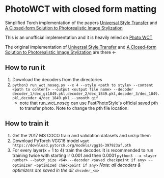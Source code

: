 # PhotoWCT with closed form matting

Simplified Torch implementation of the papers [Universal Style Transfer](https://arxiv.org/pdf/1705.08086.pdf) and [A Closed-form Solution to Photorealistic Image Stylization](https://arxiv.org/abs/1802.06474)

This is an unofficial implementation and it is heavily relied on [Photo WCT](https://github.com/vidursatija/PhotoWCT)

The original implementation of [Universal Style Transfer](https://github.com/Yijunmaverick/UniversalStyleTransfer) and [A Closed-form Solution to Photorealistic Image Stylization](https://github.com/NVIDIA/FastPhotoStyle) are there <-

## How to run it
1. Download the decoders from the directories
2. ```python3 run_wct_noseg.py --x 4 --style <path to style> --content <path to content> --output <output file name> --decoder decoder_1/dec_gi1849.pkl,decoder_2/dec_1849.pkl,decoder_3/dec_1849.pkl,decoder_4/dec_1849.pkl --smooth gif```
    - note that run_wct_noseg can use FastPhotoStyle's official saved pth to transfer photo. Note to change the pth file location. 

## How to train it
1. Get the 2017 MS COCO train and validation datasets and unzip them
2. Download PyTorch VGG16 model
```wget https://download.pytorch.org/models/vgg16-397923af.pth```
3. For every layer(x = 1 to 4) train the decoder. It is recommended to run training twice with starting lr 0.001 and then 0.0001
```python3 --x <layer number> --batch_size <64> --decoder <saved checkpoint if any> --optimizer <optimized checkpoint if any>```
*Note: all decoders & optimizers are saved in the dir `decoder_<x>`*

